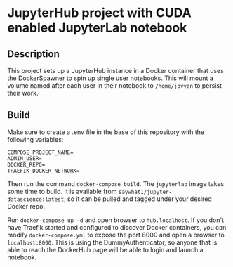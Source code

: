 # JupyterHub project with CUDA enabled JupyterLab notebook

## Description
This project sets up a JupyterHub instance in a Docker container that uses the DockerSpawner to spin up single user notebooks.  This will mount a volume named after each user in their notebook to `/home/jovyan` to persist their work.

## Build
Make sure to create a .env file in the base of this repository with the following variables:
```
COMPOSE_PROJECT_NAME=
ADMIN_USER=
DOCKER_REPO=
TRAEFIK_DOCKER_NETWORK=
```
Then run the command `docker-compose build`.  The `jupyterlab` image takes some time to build.  It is available from `saywhat1/jupyter-datascience:latest`, so it can be pulled and tagged under your desired Docker repo.

Run `docker-compose up -d` and open browser to `hub.localhost`.  If you don't have Traefik started and configured to discover Docker containers, you can modify `docker-compose.yml` to expose the port 8000 and open a browser to `localhost:8000`.  This is using the DummyAuthenticator, so anyone that is able to reach the DockerHub page will be able to login and launch a notebook.
